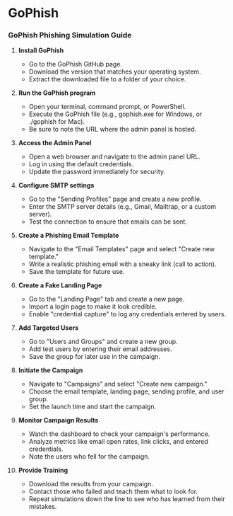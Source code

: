 # GoPhish

### GoPhish Phishing Simulation Guide

1.  **Install GoPhish**
    -   Go to the GoPhish GitHub page.
    -   Download the version that matches your operating system.
    -   Extract the downloaded file to a folder of your choice.

2.  **Run the GoPhish program**
    -   Open your terminal, command prompt, or PowerShell.
    -   Execute the GoPhish file (e.g., gophish.exe for Windows, or ./gophish for Mac).
    -   Be sure to note the URL where the admin panel is hosted.

3.  **Access the Admin Panel**
    -   Open a web browser and navigate to the admin panel URL.
    -   Log in using the default credentials.
    -   Update the password immediately for security.

4.  **Configure SMTP settings**
    -   Go to the "Sending Profiles" page and create a new profile.
    -   Enter the SMTP server details (e.g., Gmail, Mailtrap, or a custom server).
    -   Test the connection to ensure that emails can be sent.

5.  **Create a Phishing Email Template**
    -   Navigate to the "Email Templates" page and select "Create new template."
    -   Write a realistic phishing email with a sneaky link (call to action).
    -   Save the template for future use.

6.  **Create a Fake Landing Page**
    -   Go to the "Landing Page" tab and create a new page.
    -   Import a login page to make it look credible.
    -   Enable "credential capture" to log any credentials entered by users.

7.  **Add Targeted Users**
    -   Go to "Users and Groups" and create a new group.
    -   Add test users by entering their email addresses.
    -   Save the group for later use in the campaign.

8.  **Initiate the Campaign**
    -   Navigate to "Campaigns" and select "Create new campaign."
    -   Choose the email template, landing page, sending profile, and user group.
    -   Set the launch time and start the campaign.

9.  **Monitor Campaign Results**
    -   Watch the dashboard to check your campaign's performance.
    -   Analyze metrics like email open rates, link clicks, and entered credentials.
    -   Note the users who fell for the campaign.

10. **Provide Training**
    -   Download the results from your campaign.
    -   Contact those who failed and teach them what to look for.
    -   Repeat simulations down the line to see who has learned from their mistakes.
    
